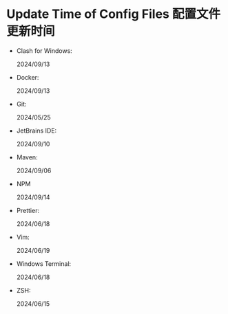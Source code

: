 # Update Time of Config Files 配置文件更新时间

- Clash for Windows:

  2024/09/13

- Docker:

  2024/09/13

- Git:

  2024/05/25

- JetBrains IDE:

  2024/09/10

- Maven:

  2024/09/06

- NPM

  2024/09/14

- Prettier:

  2024/06/18

- Vim:

  2024/06/19

- Windows Terminal:

  2024/06/18

- ZSH:

  2024/06/15
